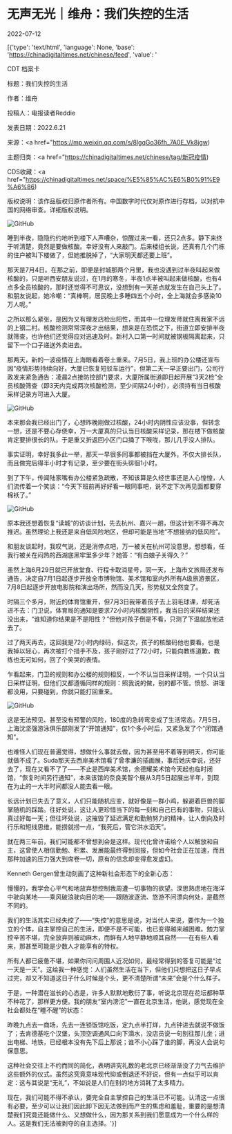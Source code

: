 # 无声无光｜维舟：我们失控的生活

2022-07-12

[{'type': 'text/html', 'language': None, 'base': 'https://chinadigitaltimes.net/chinese/feed', 'value': '

CDT 档案卡

标题：我们失控的生活

作者：维舟

投稿人：电报读者Reddie

发表日期：2022.6.21

来源：<a href="https://mp.weixin.qq.com/s/8lgqGo36fh_7A0E_Vk8jgw)

主题归类：<a href="https://chinadigitaltimes.net/chinese/tag/新冠疫情)

CDS收藏：<a href="https://chinadigitaltimes.net/space/%E5%85%AC%E6%B0%91%E9%A6%86)

版权说明：该作品版权归原作者所有。中国数字时代仅对原作进行存档，以对抗中国的网络审查。详细版权说明。





![GitHub](https://chinadigitaltimes.net/chinese/files/2022/07/image-1657621254419.png)

睡到半夜，隐隐约约地听到楼下人声嘈杂，惊醒过来一看，还只2点多。静下来终于听清楚，竟然是要做核酸。幸好没有人来敲门。后来楼组长说，还真有几个门栋的住户被叫下楼做了，但她推脱掉了，“大家明天都还要上班”。

那天是7月4日。在那之前，即便是封城那两个月里，我也没遇到过半夜叫起来做核酸的，只是听西安朋友说过，在1月的寒冬，半夜1点半被叫起来做核酸，也有4点多全员核酸的，那时还觉得不可思议，没想到有一天差点就发生在自己头上了。和朋友说起，她冷嘲：“真棒啊，居民晚上多睡四五个小时，全上海就会多感染10万人呢。”

之所以那么紧张，是因为又有理发店检出阳性，而其中一位理发师就住离我家不远的上钢二村。核酸检测常常深夜才出结果，想来是在恐慌之下，街道立即安排半夜就筛查，也许他们还觉得应对迅速及时。新村入口第一时间就被钢板隔离起来，只留下一个口子递送外卖进去。

那两天，新的一波疫情在上海眼看着卷土重来。7月5日，我上班的办公楼还宣布因“疫情形势持续向好，大厦已恢复短驳车运行”，但第二天一早正要出门，公司行政发来紧急通告：凌晨2点接防控部门要求，大厦所属街道即日起开展“3天2检”全员核酸筛查（即3天内完成两次核酸检测，至少间隔24小时），必须持有当日核酸采样记录方可进入大厦。

![GitHub](https://chinadigitaltimes.net/chinese/files/2022/07/post-684209-62cd4c972ddc3.)

本来那会我已经出门了，心想昨晚刚做过核酸，24小时内阴性应该没事，但转念一想，还是不要心存侥幸，万一大厦真的只认当日核酸采样记录，那在楼下做核酸肯定要排很长的队。于是重又折返回小区门口捅了下喉咙，那儿几乎没人排队。

事实证明，幸好我多此一举，那天一早很多同事都被挡在大厦外，不仅大排长队，而且做完后得半小时才有记录，至少要在街头徘徊1小时。

到了下午，传闻陆家嘴有办公楼紧急疏散，不知该算是久经世事还是人心惶惶，人们流传着一个笑谈：“今天下班前再好好看一眼同事吧，说不定下次再见面都要穿棉袄了。”

![GitHub](https://chinadigitaltimes.net/chinese/files/2022/07/post-684209-62cd4c991e053.)

原本我还想着恢复“读城”的访谈计划，先去杭州、嘉兴一趟，但这计划不得不再次推迟。虽然理论上我还是来自低风险地区，但却可能是当地“不想接纳的低风险”。

和朋友谈起时，我叹气说，还是消停点吧，万一被关在杭州可没意思，想想看，任我行被关在闷热的西湖底黑牢里多少年？她答：“有白娘子关得久？”

虽然上海6月29日就已开放堂食、行程卡取消星号，同一天，上海市文旅局还发布通告，决定自7月1日起逐步开放全市博物馆、美术馆和室内外所有A级旅游景区，7月8日起逐步开放电影院和演出场所，然而没几天，形势就又全然变了。

时隔三个多月，附近的体育馆重开，但7月3日我带着孩子去上羽毛球课，却死活进不去：门卫说，体育局的通知是要求72小时内核酸阴性，我当日的采样结果还没出来，“谁知道你结果是不是阳性？”但他对孩子倒是不看，只测了下温就放他进去了。

过了两天再去，这回我是72小时内绿码，但这次，孩子的核酸码他也要看。也是我掉以轻心，再次被打个措手不及，孩子刚好过了72小时，只能向教练道歉，教练也无可如何，回了个笑哭的表情。

乍看起来，门卫的规则和办公楼的规则相反，一个不认当日采样证明，一个只认当日采样证明，但他们又都遵循同样的规则：照我说的做，别的都不管。愤怒、讲理都没用，只要碰到，你就只能打回重来。

![GitHub](https://chinadigitaltimes.net/chinese/files/2022/07/post-684209-62cd4c9bad491.)

这是无法预见、甚至没有预警的风险，180度的急转弯变成了生活常态。7月5日，上海沈坚强游泳俱乐部刚发了“开馆通知”，仅1个多小时后，又紧急发了个“闭馆通知”。

也难怪人们现在普遍觉得，想做什么事就去做，因为甚至用不着等到明天，你可能就做不成了。Suda那天去西岸美术馆看了曾孝濂的插画展，事后她庆幸说，还好去了，现在又看不了了——不止是西岸美术馆，余德耀美术馆今天起也临时闭馆，“恢复时间另行通知”，本来该馆的奈良美智个展从3月5日起展出半年，到现在为止的一大半时间都没人能去看一眼。

长远计划已失去了意义，人们只能随机应变，就好像是一群小鸡，躲避着巨兽的脚掌随机的踩踏。往好处说，这让人更珍惜当下的每一刻和自己已有的事物，只能认真过好每一天；但往坏处说，这摧毁了延迟满足和勤勉努力的精神，让人倒向及时行乐和短线思维，能捞就捞一点，“我死后，管它洪水滔天”。

就在两三年前，我们可能都不曾想到会是这样。现代化曾许诺给个人以解放和自主，这曾使人相信勤勉、积累、发展能最终得到回报，但如今社会正在加速，而且那种加速的压力强大到席卷一切，原有的信念却变得愈发虚幻。

Kenneth Gergen曾生动刻画了这种新社会形态下的全新心态：



慢慢的，我学会心平气和地放弃想控制我周遭一切事物的欲望。深思熟虑地在海洋中驶向某地——乘风破浪驶向目的地——跟随波逐流、悠游不问漂向何处，是截然不同的。



我们的生活其实已经失控了——“失控”的意思是说，对当代人来说，要作为一个独立的个体，自主掌控自己的生活，即便不是不可能，也已变得越来越困难。勉力掌控辛苦不堪，完全放弃则被动麻木，而鲜有人地平静地顺其自然——在有些人看来，那甚至可能是少数人才能享有的特权。

所有人都已疲惫不堪，如果你问问周围人近况如何，最经常得到的答复可能是“过一天是一天”。这给我一种感觉：人们虽然生活在当下，但他们只想把这日子早点过完，却又不知道这日子什么时候是个头，更不清楚所谓“未来”会是个什么样子。

于是，一种潜在滋长的心态是，许多人默默地敷衍了事，听说北京现在花坛都种草不种花了，那样更方便。我的朋友“室内滂沱”一直在北京生活，他说，感觉现在全社会都处在“睡不醒”的状态：



昨晚九点去一商场，先去一连锁饭馆吃饭，定九点半打烊，九点钟进去就说不做饭了；去肯德基吃个汉堡，头顶空调通风口向下滴水，没店员说一句别往那儿坐；进出电梯、地铁，已经根本没有先下后上那说；谁不小心踩了谁的脚，再没人会说句保意思。



这种社会交往上不约而同的简化，表明讲究礼数的老北京已经渐渐没了力气去维护这些额外的仪式。虽然这究竟意味现代抑或倒退还不好说，但有一点似乎可以肯定：这与其说是“无礼”，不如说是人们在别的地方消耗了太多精力。

现在，我们可能不得不承认，要完全自主掌控自己的生活已不可能。认清这一点很有必要，至少可以让我们因此卸下因无法做到而产生的焦虑和羞耻，重要的是想清楚我们究竟还能做什么、又想做什么，因为那关系到我们愿意成为一个什么样的人。这是我们无法被剥夺的自主选择。'}]